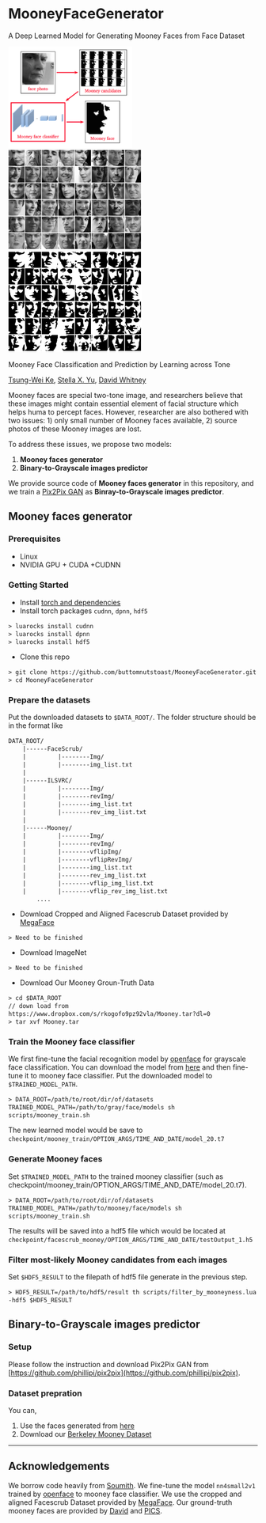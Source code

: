 # MooneyFaceGenerator
A Deep Learned Model for Generating Mooney Faces from Face Dataset

<img src="imgs/pipeline.png" width="250px"/>      <img src="imgs/facescrub_gray.png" width="270px"/>      <img src="imgs/facescrub_bw.png" width="270px"/>

Mooney Face Classification and Prediction by Learning across Tone

[Tsung-Wei Ke](https://www1.icsi.berkeley.edu/~twke/), [Stella X. Yu](https://www1.icsi.berkeley.edu/~stellayu/), [David Whitney](https://whitneylab.berkeley.edu/david_whitney.html)

Mooney faces are special two-tone image, and researchers believe that these images might contain essential element of facial structure which helps huma to percept faces. However, researcher are also bothered with two issues: 1) only small number of Mooney faces available, 2) source photos of these Mooney images are lost.

To address these issues, we propose two models:

1. **Mooney faces generator**
2. **Binary-to-Grayscale images predictor**

We provide source code of **Mooney faces generator** in this repository, and we train a [Pix2Pix GAN](https://phillipi.github.io/pix2pix/) as **Binray-to-Grayscale images predictor**.

## Mooney faces generator

### Prerequisites
* Linux
* NVIDIA GPU + CUDA +CUDNN

### Getting Started
* Install [torch and dependencies](https://github.com/torch/distro)
* Install torch packages `cudnn`, `dpnn`, `hdf5`

```
> luarocks install cudnn
> luarocks install dpnn
> luarocks install hdf5
```

* Clone this repo
```
> git clone https://github.com/buttomnutstoast/MooneyFaceGenerator.git
> cd MooneyFaceGenerator
```

### Prepare the datasets
Put the downloaded datasets to `$DATA_ROOT/`. The folder structure should be in the format like
```
DATA_ROOT/
    |------FaceScrub/
    |         |--------Img/
    |         |--------img_list.txt
    |
    |------ILSVRC/
    |         |--------Img/
    |         |--------revImg/
    |         |--------img_list.txt
    |         |--------rev_img_list.txt
    |
    |------Mooney/
    |         |--------Img/
    |         |--------revImg/
    |         |--------vflipImg/
    |         |--------vflipRevImg/
    |         |--------img_list.txt
    |         |--------rev_img_list.txt
    |         |--------vflip_img_list.txt
    |         |--------vflip_rev_img_list.txt
        ....
 ```

* Download Cropped and Aligned Facescrub Dataset provided by [MegaFace](http://megaface.cs.washington.edu/participate/challenge.html)
```
> Need to be finished
```

* Download ImageNet
```
> Need to be finished
```

* Download Our Mooney Groun-Truth Data
```
> cd $DATA_ROOT
// down load from https://www.dropbox.com/s/rkogofo9pz92vla/Mooney.tar?dl=0
> tar xvf Mooney.tar
```

### Train the Mooney face classifier
We first fine-tune the facial recognition model by [openface](https://cmusatyalab.github.io/openface/) for grayscale face classification. You can download the model from [here](https://www.dropbox.com/s/xeq7aqy00l9nn12/nn4small2v1_gray_face.t7?dl=0) and then fine-tune it to mooney face classifier. Put the downloaded model to `$TRAINED_MODEL_PATH`.
```
> DATA_ROOT=/path/to/root/dir/of/datasets TRAINED_MODEL_PATH=/path/to/gray/face/models sh scripts/mooney_train.sh
```
The new learned model would be save to `checkpoint/mooney_train/OPTION_ARGS/TIME_AND_DATE/model_20.t7`

### Generate Mooney faces
Set `$TRAINED_MODEL_PATH` to the trained mooney classifier (such as checkpoint/mooney_train/OPTION_ARGS/TIME_AND_DATE/model_20.t7).
```
> DATA_ROOT=/path/to/root/dir/of/datasets TRAINED_MODEL_PATH=/path/to/mooney/face/models sh scripts/mooney_train.sh
```
The results will be saved into a hdf5 file which would be located at `checkpoint/facescrub_mooney/OPTION_ARGS/TIME_AND_DATE/testOutput_1.h5`


### Filter most-likely Mooney candidates from each images
Set `$HDF5_RESULT` to the filepath of hdf5 file generate in the previous step.
```
> HDF5_RESULT=/path/to/hdf5/result th scripts/filter_by_mooneyness.lua -hdf5 $HDF5_RESULT
```

## Binary-to-Grayscale images predictor

### Setup
Please follow the instruction and download Pix2Pix GAN from [https://github.com/phillipi/pix2pix](https://github.com/phillipi/pix2pix).

### Dataset prepration
You can,

1. Use the faces generated from [here](https://github.com/buttomnutstoast/MooneyFaceGenerator/blob/master/README.md#generate-mooney-faces)
2. Download our [Berkeley Mooney Dataset](https://www.dropbox.com/s/fvyibwbwcit87li/mooney_facescrub.tar?dl=0)

---

## Acknowledgements
We borrow code heavily from [Soumith](https://github.com/soumith/imagenet-multiGPU.torch). We fine-tune the model `nn4small2v1` trained by [openface](https://cmusatyalab.github.io/openface/) to mooney face classifier. We use the cropped and aligned Facescrub Dataset provided by [MegaFace](http://megaface.cs.washington.edu/). Our ground-truth mooney faces are provided by [David](https://whitneylab.berkeley.edu/david_whitney.html) and [PICS](http://pics.stir.ac.uk/).
